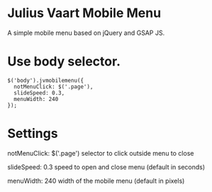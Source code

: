 # Julius Vaart Mobile Menu
A simple mobile menu based on jQuery and GSAP JS.

# Use body selector.
```
$('body').jvmobilemenu({
  notMenuClick: $('.page'),
  slideSpeed: 0.3,
  menuWidth: 240
});
```

# Settings
notMenuClick: $('.page')
selector to click outside menu to close

slideSpeed: 0.3
speed to open and close menu (default in seconds)

menuWidth: 240
width of the mobile menu (default in pixels)